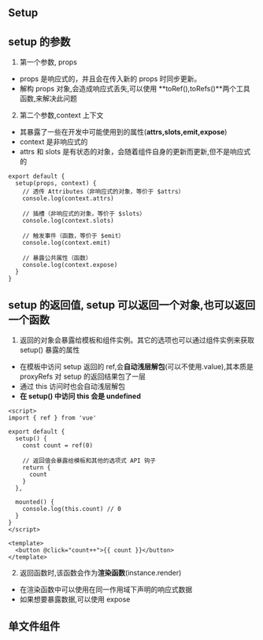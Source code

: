 ## Setup

## setup 的参数

1. 第一个参数, props

- props 是响应式的，并且会在传入新的 props 时同步更新。
- 解构 props 对象,会造成响应式丢失,可以使用 **toRef(),toRefs()**两个工具函数,来解决此问题

2. 第二个参数,context 上下文

- 其暴露了一些在开发中可能使用到的属性(**attrs,slots,emit,expose**)
- context 是非响应式的
- attrs 和 slots 是有状态的对象，会随着组件自身的更新而更新,但不是响应式的

```
export default {
  setup(props, context) {
    // 透传 Attributes（非响应式的对象，等价于 $attrs）
    console.log(context.attrs)

    // 插槽（非响应式的对象，等价于 $slots）
    console.log(context.slots)

    // 触发事件（函数，等价于 $emit）
    console.log(context.emit)

    // 暴露公共属性（函数）
    console.log(context.expose)
  }
}
```

## setup 的返回值, setup 可以返回一个对象,也可以返回一个函数

1. 返回的对象会暴露给模板和组件实例。其它的选项也可以通过组件实例来获取 setup() 暴露的属性

- 在模板中访问 setup 返回的 ref,会**自动浅层解包**(可以不使用.value),其本质是 proxyRefs 对 setup 的返回结果包了一层
- 通过 this 访问时也会自动浅层解包
- **在 setup() 中访问 this 会是 undefined**

```
<script>
import { ref } from 'vue'

export default {
  setup() {
    const count = ref(0)

    // 返回值会暴露给模板和其他的选项式 API 钩子
    return {
      count
    }
  },

  mounted() {
    console.log(this.count) // 0
  }
}
</script>

<template>
  <button @click="count++">{{ count }}</button>
</template>

```

2. 返回函数时,该函数会作为**渲染函数**(instance.render)

- 在渲染函数中可以使用在同一作用域下声明的响应式数据
- 如果想要暴露数据,可以使用 expose

## 单文件组件 <script setup>

TODO:----
